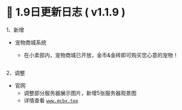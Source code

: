 # 🧾 1.9日更新日志 ( v1.1.9 )

1、新增

*   宠物商城系统

    * 在小卖部内，宠物商城已开放，金币&金砖即可购买您心意的宠物！

    <figure><img src="https://sjwx.easydoc.xyz/95040344/files/lcnnvfd8.png" alt=""><figcaption></figcaption></figure>



2、调整

* 官网
  * 调整部分服务器展示图片，新增5张服务器观景图
  * 详情查看 [`www.mcbx.top`](https://www.mcbx.top)
